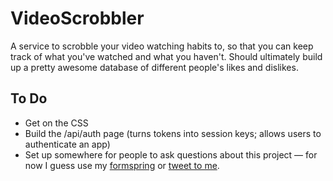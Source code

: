 VideoScrobbler
==============

A service to scrobble your video watching habits to, so that you can keep track of what you've watched and what you haven't. Should ultimately build up a pretty awesome database of different people's likes and dislikes.

To Do
-----
* Get on the CSS
* Build the /api/auth page (turns tokens into session keys; allows users to authenticate an app)
* Set up somewhere for people to ask questions about this project — for now I guess use my [formspring](http://www.formspring.me/jphastings) or [tweet to me](http://twitter.com/jphastings).